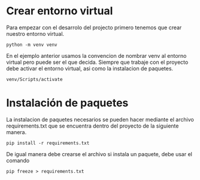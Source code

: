 # Crear entorno virtual
Para empezar con el desarrolo del projecto primero tenemos que crear nuestro entorno virtual.

    python -m venv venv
En el ejemplo anterior usamos la convencion de nombrar venv al entorno virtual pero puede ser el que decida.
Siempre que trabaje con el proyecto debe activar el entorno virtual, asi como la instalacion de paquetes.

    venv/Scripts/activate

# Instalación de paquetes

La instalacion de paquetes necesarios se pueden hacer mediante el archivo requirements.txt que se encuentra dentro del proyecto de la siguiente manera.

    pip install -r requirements.txt
De igual manera debe crearse el archivo si instala un paquete, debe usar el comando

    pip freeze > requirements.txt

